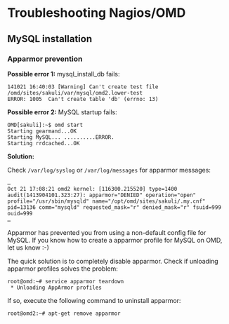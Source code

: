 # Troubleshooting Nagios/OMD

## MySQL installation
### Apparmor prevention 

**Possible error 1:** mysql_install_db fails: 

	141021 16:40:03 [Warning] Can't create test file /omd/sites/sakuli/var/mysql/omd2.lower-test
	ERROR: 1005  Can't create table 'db' (errno: 13)

**Possible error 2:** MySQL startup fails: 

	OMD[sakuli]:~$ omd start
	Starting gearmand...OK
	Starting MySQL... ..........ERROR.
	Starting rrdcached...OK

**Solution:**
	
Check `/var/log/syslog` or `/var/log/messages` for apparmor messages:

	…
	Oct 21 17:08:21 omd2 kernel: [116300.215520] type=1400 audit(1413904101.323:27): apparmor="DENIED" operation="open" profile="/usr/sbin/mysqld" name="/opt/omd/sites/sakuli/.my.cnf" pid=13136 comm="mysqld" requested_mask="r" denied_mask="r" fsuid=999 ouid=999
	…

Apparmor has prevented you from using a non-default config file for MySQL. If you know how to create a apparmor profile for MySQL on OMD, let us know :-) 

The quick solution is to completely disable apparmor. Check if unloading apparmor profiles solves the problem: 

	root@omd:~# service apparmor teardown
	 * Unloading AppArmor profiles

If so, execute the following command to uninstall apparmor: 

	root@omd2:~# apt-get remove apparmor

